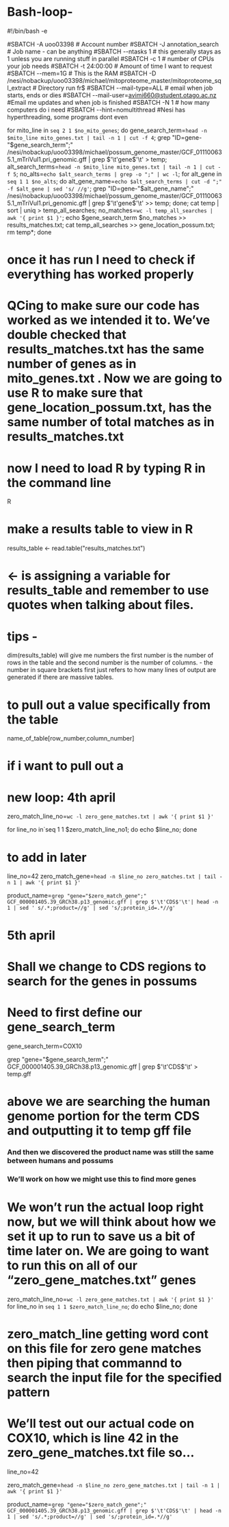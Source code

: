 # Bash-loop-
#!/bin/bash -e

#SBATCH -A uoo03398 # Account number
#SBATCH -J annotation_search # Job name	- can be anything
#SBATCH --ntasks 1 # this generally stays as 1 unless you are running stuff in parallel
#SBATCH -c 1 # number of CPUs your job needs
#SBATCH -t 24:00:00 # Amount of	time I want to request 	 
#SBATCH --mem=1G # This is the RAM
#SBATCH -D /nesi/nobackup/uoo03398/michael/mitoproteome_master/mitoproteome_sql_extract # Directory run fr$
#SBATCH --mail-type=ALL	# email	when job starts, ends or dies
#SBATCH --mail-user=avimi660@student.otago.ac.nz #Email	me updates and when job	is finished
#SBATCH -N 1 # how many computers do i need 
#SBATCH --hint=nomultithread #Nesi has hyperthreading, some programs  dont even


for mito_line in `seq 2 1 $no_mito_genes`;
do gene_search_term=`head -n $mito_line mito_genes.txt | tail -n 1 | cut -f 4`;
grep "ID=gene-"$gene_search_term";" /nesi/nobackup/uoo03398/michael/possum_genome_master/GCF_011100635.1_mTriVul1.pri_genomic.gff | grep $'\t'gene$'\t' > temp;
alt_search_terms=`head -n $mito_line mito_genes.txt | tail -n 1 | cut -f 5`;      no_alts=`echo $alt_search_terms | grep -o ";" | wc -l`;
for alt_gene in `seq 1 1 $no_alts`; do alt_gene_name=`echo $alt_search_terms | cut -d ";" -f $alt_gene | sed 's/ //g'`; grep "ID=gene-"$alt_gene_name";" /nesi/nobackup/uoo03398/michael/possum_genome_master/GCF_011100635.1_mTriVul1.pri_genomic.gff | grep $'\t'gene$'\t' >> temp; done;
cat temp | sort | uniq > temp_all_searches;
no_matches=`wc -l temp_all_searches | awk '{ print $1 }'`; echo $gene_search_term $no_matches >> results_matches.txt;
cat temp_all_searches >> gene_location_possum.txt;
rm temp*;
done


# once it has run I need to check if everything has worked properly 
 # QCing to make sure our code has worked as we intended it to. We’ve double checked that results_matches.txt has the same number of genes as in mito_genes.txt . Now we are going to use R to make sure that gene_location_possum.txt, has the same number of total matches as in results_matches.txt
 
 # now I need to load R by typing R in the command line 
 R
 # make a results table to view in R 
 results_table <-  read.table("results_matches.txt")
 # <- is assigning a variable for results_table and remember to use quotes when talking about files. 
 
 # tips - 
 dim(results_table) will give me numbers the first number is the number of rows in the table and the second number is the number of columns. - the number in square brackets first just refers to how many lines of output are generated if there are massive tables. 
 # to pull out a value specifically from the table 
 name_of_table[row_number,column_number] 
 # if i want to pull out a 









# new loop: 4th april

zero_match_line_no=`wc -l zero_gene_matches.txt | awk '{ print $1 }'`

for line_no in`seq 1 1 $zero_match_line_no1;
 do echo $line_no;
done 

# to add in later
line_no=42
zero_match_gene=`head -n $line_no zero_matches.txt | tail -n 1 | awk '{ print $1 }'`

product_name=`grep "gene="$zero_match_gene";" GCF_000001405.39_GRCh38.p13_genomic.gff | grep $'\t'CDS$'\t'| head -n 1 | sed ' s/.*;product=//g' | sed 's/;protein_id=.*//g'`

# 5th april
# Shall we change to CDS regions to search for the genes in possums

 # Need to first define our gene_search_term

gene_search_term=COX10

grep "gene="$gene_search_term";" GCF_000001405.39_GRCh38.p13_genomic.gff | grep $'\t'CDS$'\t' > temp.gff

# above we are searching the human genome portion for the term CDS and outputting it to temp gff file


### And then we discovered the product name was still the same between humans and possums

### We’ll work on how we might use this to find more genes
 
# We won’t run the actual loop right now, but we will think about how we set it up to run to save us a bit of time later on. We are going to want to run this on all of our “zero_gene_matches.txt” genes
zero_match_line_no=`wc -l zero_gene_matches.txt | awk '{ print $1 }'`
 for line_no in `seq 1 1 $zero_match_line_no`;
 do echo $line_no;
done

# zero_match_line getting word cont on this file for zero gene matches then piping that commannd to search the input file for the specified pattern 
# We’ll test out our actual code on COX10, which is line 42 in the zero_gene_matches.txt file so…
line_no=42

zero_match_gene=`head -n $line_no zero_gene_matches.txt | tail -n 1 | awk '{ print $1 }'`

product_name=`grep "gene="$zero_match_gene";" GCF_000001405.39_GRCh38.p13_genomic.gff | grep $'\t'CDS$'\t' | head -n 1 | sed 's/.*;product=//g' | sed 's/;protein_id=.*//g'`
 

